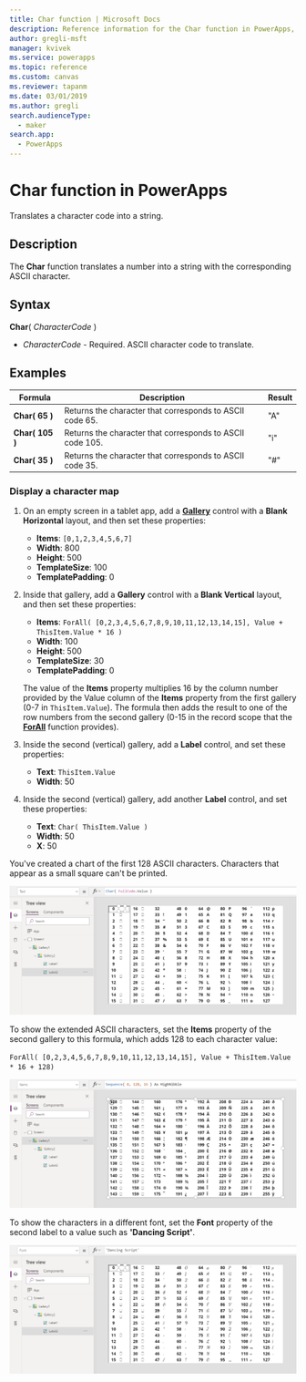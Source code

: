 ```yaml
---
title: Char function | Microsoft Docs
description: Reference information for the Char function in PowerApps, including syntax and examples
author: gregli-msft
manager: kvivek
ms.service: powerapps
ms.topic: reference
ms.custom: canvas
ms.reviewer: tapanm
ms.date: 03/01/2019
ms.author: gregli
search.audienceType: 
  - maker
search.app: 
  - PowerApps
---
```

# Char function in PowerApps

Translates a character code into a string.

## Description

The **Char** function translates a number into a string with the corresponding ASCII character.

## Syntax

**Char**( *CharacterCode* )

- *CharacterCode* - Required. ASCII character code to translate.

## Examples

| Formula | Description | Result |
| --- | --- | --- |
| **Char( 65 )** |Returns the character that corresponds to ASCII code 65. |"A" |
| **Char( 105 )** |Returns the character that corresponds to ASCII code 105. |"i" |
| **Char( 35 )** |Returns the character that corresponds to ASCII code 35. |"#" |

### Display a character map

1. On an empty screen in a tablet app, add a [**Gallery**](../controls/control-gallery.md) control with a **Blank Horizontal** layout, and then set these properties:

    - **Items**: `[0,1,2,3,4,5,6,7]`
    - **Width**: 800
    - **Height**: 500
    - **TemplateSize**: 100
    - **TemplatePadding**: 0

1. Inside that gallery, add a **Gallery** control with a **Blank Vertical** layout, and then set these properties:

    - **Items**: `ForAll( [0,2,3,4,5,6,7,8,9,10,11,12,13,14,15], Value + ThisItem.Value * 16 )`
    - **Width**: 100
    - **Height**: 500
    - **TemplateSize**: 30
    - **TemplatePadding**: 0

    The value of the **Items** property multiplies 16 by the column number provided by the Value column of the **Items** property from the first gallery (0-7 in `ThisItem.Value`). The formula then adds the result to one of the row numbers from the second gallery (0-15 in the record scope that the [**ForAll**](function-forall.md) function provides).

1. Inside the second (vertical) gallery, add a **Label** control, and set these properties:

    - **Text**: `ThisItem.Value`
    - **Width**: 50

1. Inside the second (vertical) gallery, add another **Label** control, and set these properties:

    - **Text**: `Char( ThisItem.Value )`
    - **Width**: 50
    - **X**: 50

You've created a chart of the first 128 ASCII characters. Characters that appear as a small square can't be printed.

![First 128 ASCII characters](media/function-char/chart-lower.png)

To show the extended ASCII characters, set the **Items** property of the second gallery to this formula, which adds 128 to each character value:

`ForAll( [0,2,3,4,5,6,7,8,9,10,11,12,13,14,15], Value + ThisItem.Value * 16 + 128)`

![Extended ASCII characters](media/function-char/chart-higher.png)

To show the characters in a different font, set the **Font** property of the second label to a value such as **'Dancing Script'**.

![Dancing Script](media/function-char/chart-higher-dancing-script.png)
